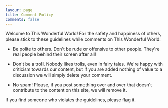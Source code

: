 ```yaml
---
layour: page
title: Comment Policy
comments: false
---
```

Welcome to This Wonderful World! For the safety and happiness of others,
please stick to these guidelines while comments on This Wonderful World:

* Be polite to others. Don't be rude or offensive to other people. They're
real people behind their screen after all!

* Don't be a troll. Nobody likes trolls, even in fairy tales. We're happy with
criticism towards our content, but if you are added nothing of value to a discussion
we will simply delete your comment.

* No spam! Please, if you post something over and over that doesn't contribute
to the content on this site, we will remove it.

If you find someone who violates the guidelines, please flag it.
